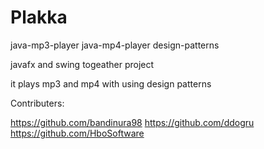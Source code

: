 # Plakka
java-mp3-player
java-mp4-player
design-patterns

javafx and swing togeather project

it plays mp3 and mp4 with using design patterns

Contributers:

https://github.com/bandinura98
https://github.com/ddogru
https://github.com/HboSoftware
